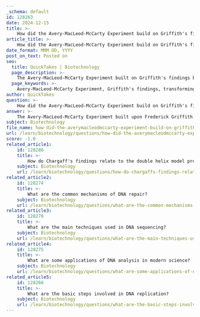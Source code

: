```yaml
---
_schema: default
id: 128263
date: 2024-12-15
title: >-
    How did the Avery-MacLeod-McCarty Experiment build on Griffith's findings?
article_title: >-
    How did the Avery-MacLeod-McCarty Experiment build on Griffith's findings?
date_format: MMM DD, YYYY
post_on_text: Posted on
seo:
  title: QuickTakes | Biotechnology
  page_description: >-
    The Avery-MacLeod-McCarty Experiment built on Griffith's findings by identifying DNA as the transforming principle responsible for genetic transformation, thus affirming DNA as the hereditary material and influencing future genetics research.
  page_keywords: >-
    Avery-MacLeod-McCarty Experiment, Griffith's findings, transforming principle, DNA, genetic transformation, hereditary material, R-type bacteria, S-type bacteria, heat-killed bacteria, molecular biology
author: QuickTakes
question: >-
    How did the Avery-MacLeod-McCarty Experiment build on Griffith's findings?
answer: >-
    The Avery-MacLeod-McCarty Experiment built upon Frederick Griffith's earlier findings by providing a definitive identification of the "transforming principle" that Griffith had observed. In Griffith's 1928 experiment, he discovered that non-virulent (R-type) bacteria could be transformed into virulent (S-type) bacteria when exposed to heat-killed S-type bacteria. However, Griffith did not determine the specific component responsible for this transformation.\n\nIn 1944, Oswald Avery, along with his colleagues Colin MacLeod and Maclyn McCarty, sought to clarify this mystery. They conducted a series of experiments where they isolated various components from the heat-killed S strain bacteria, including DNA, RNA, and proteins. By systematically eliminating these components, they found that only the DNA from the S strain was capable of transforming the R strain into S strain bacteria. This pivotal finding demonstrated that DNA is the hereditary material responsible for genetic transformation, thus confirming that DNA, rather than proteins or other cellular components, carries genetic information.\n\nThe results of the Avery-MacLeod-McCarty Experiment not only built on Griffith's work but also shifted the scientific consensus towards recognizing DNA as the fundamental molecule of heredity, paving the way for future research in genetics and molecular biology.
subject: Biotechnology
file_name: how-did-the-averymacleodmccarty-experiment-build-on-griffiths-findings.md
url: /learn/biotechnology/questions/how-did-the-averymacleodmccarty-experiment-build-on-griffiths-findings
score: -1.0
related_article1:
    id: 128280
    title: >-
        How do Chargaff's findings relate to the double helix model proposed by Watson and Crick?
    subject: Biotechnology
    url: /learn/biotechnology/questions/how-do-chargaffs-findings-relate-to-the-double-helix-model-proposed-by-watson-and-crick
related_article2:
    id: 128274
    title: >-
        What are the common mechanisms of DNA repair?
    subject: Biotechnology
    url: /learn/biotechnology/questions/what-are-the-common-mechanisms-of-dna-repair
related_article3:
    id: 128270
    title: >-
        What are the main techniques used in DNA sequencing?
    subject: Biotechnology
    url: /learn/biotechnology/questions/what-are-the-main-techniques-used-in-dna-sequencing
related_article4:
    id: 128275
    title: >-
        What are some applications of DNA analysis in modern science?
    subject: Biotechnology
    url: /learn/biotechnology/questions/what-are-some-applications-of-dna-analysis-in-modern-science
related_article5:
    id: 128268
    title: >-
        What are the basic steps involved in DNA replication?
    subject: Biotechnology
    url: /learn/biotechnology/questions/what-are-the-basic-steps-involved-in-dna-replication
---
```


&nbsp;